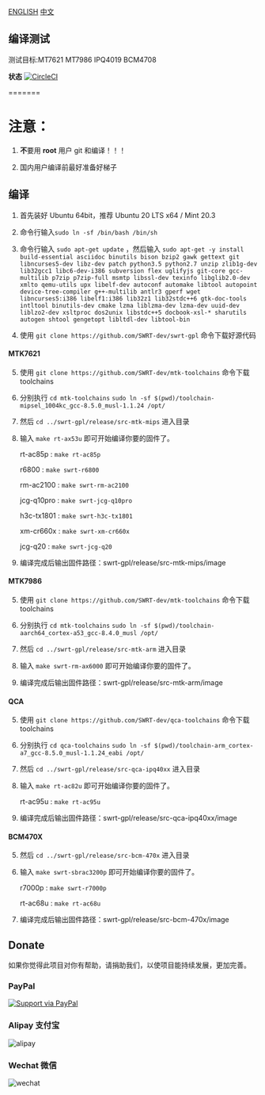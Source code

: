 
[ENGLISH](README_en.md) [中文](README.md)

## 编译测试

测试目标:MT7621 MT7986 IPQ4019 BCM4708

**状态** [![CircleCI](https://dl.circleci.com/status-badge/img/gh/SWRT-dev/swrt-gpl/tree/master.svg?style=svg)](https://dl.circleci.com/status-badge/redirect/gh/SWRT-dev/swrt-gpl/tree/master)

=======

注意：
======

1. **不**要用 **root** 用户 git 和编译！！！

2. 国内用户编译前最好准备好梯子

## 编译

1. 首先装好 Ubuntu 64bit，推荐  Ubuntu 20 LTS x64 / Mint 20.3

2. 命令行输入`sudo ln -sf /bin/bash /bin/sh`

3. 命令行输入 `sudo apt-get update` ，然后输入
   `sudo apt-get -y install build-essential asciidoc binutils bison bzip2 gawk gettext git libncurses5-dev libz-dev patch python3.5 python2.7 unzip zlib1g-dev lib32gcc1 libc6-dev-i386 subversion flex uglifyjs git-core gcc-multilib p7zip p7zip-full msmtp libssl-dev texinfo libglib2.0-dev xmlto qemu-utils upx libelf-dev autoconf automake libtool autopoint device-tree-compiler g++-multilib antlr3 gperf wget libncurses5:i386 libelf1:i386 lib32z1 lib32stdc++6 gtk-doc-tools intltool binutils-dev cmake lzma liblzma-dev lzma-dev uuid-dev liblzo2-dev xsltproc dos2unix libstdc++5 docbook-xsl-* sharutils autogen shtool gengetopt libltdl-dev libtool-bin`

4. 使用 `git clone https://github.com/SWRT-dev/swrt-gpl` 命令下载好源代码
   
#### MTK7621

5. 使用 `git clone https://github.com/SWRT-dev/mtk-toolchains` 命令下载toolchains

6. 分别执行 `cd mtk-toolchains`
   `sudo ln -sf $(pwd)/toolchain-mipsel_1004kc_gcc-8.5.0_musl-1.1.24 /opt/`

7. 然后 `cd ../swrt-gpl/release/src-mtk-mips` 进入目录

8. 输入 `make rt-ax53u` 即可开始编译你要的固件了。
   
   rt-ac85p : `make rt-ac85p`
   
   r6800 : `make swrt-r6800`
   
   rm-ac2100 : `make swrt-rm-ac2100`
   
   jcg-q10pro : `make swrt-jcg-q10pro`
   
   h3c-tx1801 : `make swrt-h3c-tx1801`

   xm-cr660x : `make swrt-xm-cr660x`

   jcg-q20 : `make swrt-jcg-q20`

9. 编译完成后输出固件路径：swrt-gpl/release/src-mtk-mips/image

#### MTK7986

5. 使用 `git clone https://github.com/SWRT-dev/mtk-toolchains` 命令下载toolchains

6. 分别执行 `cd mtk-toolchains`
   `sudo ln -sf $(pwd)/toolchain-aarch64_cortex-a53_gcc-8.4.0_musl /opt/`

7. 然后 `cd ../swrt-gpl/release/src-mtk-arm` 进入目录

8. 输入 `make swrt-rm-ax6000` 即可开始编译你要的固件了。

9. 编译完成后输出固件路径：swrt-gpl/release/src-mtk-arm/image

#### QCA

5. 使用 `git clone https://github.com/SWRT-dev/qca-toolchains` 命令下载toolchains

6. 分别执行 `cd qca-toolchains`
	`sudo ln -sf $(pwd)/toolchain-arm_cortex-a7_gcc-8.5.0_musl-1.1.24_eabi /opt/`

7. 然后 `cd ../swrt-gpl/release/src-qca-ipq40xx` 进入目录

8. 输入 `make rt-ac82u` 即可开始编译你要的固件了。

	rt-ac95u : `make rt-ac95u`

9. 编译完成后输出固件路径：swrt-gpl/release/src-qca-ipq40xx/image


#### BCM470X

5. 然后 `cd ../swrt-gpl/release/src-bcm-470x` 进入目录

6. 输入 `make swrt-sbrac3200p` 即可开始编译你要的固件了。

	r7000p : `make swrt-r7000p`

	rt-ac68u : `make rt-ac68u`

7. 编译完成后输出固件路径：swrt-gpl/release/src-bcm-470x/image

## Donate

如果你觉得此项目对你有帮助，请捐助我们，以使项目能持续发展，更加完善。

### PayPal

[![Support via PayPal](https://cdn.rawgit.com/twolfson/paypal-github-button/1.0.0/dist/button.svg)](https://paypal.me/paldier9/)

### Alipay 支付宝

![alipay](doc/alipay_donate.jpg)

### Wechat 微信

![wechat](doc/wechat_donate.jpg)


